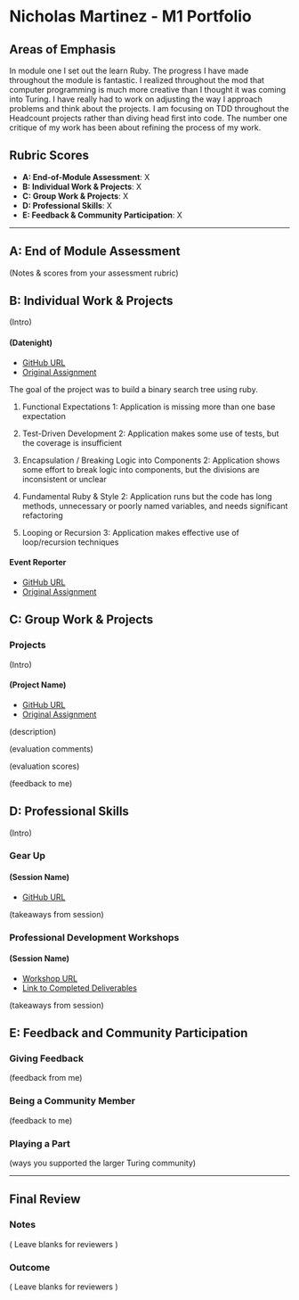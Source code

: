 # Nicholas Martinez - M1 Portfolio

## Areas of Emphasis

In module one I set out the learn Ruby. The progress I have made throughout the module is fantastic. I realized throughout the mod that computer programming is much more creative than I thought it was coming into Turing. I have really had to work on adjusting the way I approach problems and think about the projects. I am focusing on TDD throughout the Headcount projects rather than diving head first into code. The number one critique of my work has been about refining the process of my work.

## Rubric Scores

* **A: End-of-Module Assessment**: X
* **B: Individual Work & Projects**: X
* **C: Group Work & Projects**: X
* **D: Professional Skills**: X
* **E: Feedback & Community Participation**: X

-----------------------

## A: End of Module Assessment

(Notes & scores from your assessment rubric)


## B: Individual Work & Projects

(Intro)

#### (Datenight)

* [GitHub URL](https://github.com/NZenitram/datenight)
* [Original Assignment](https://github.com/turingschool/curriculum/blob/master/source/projects/date_night.markdown)

The goal of the project was to build a binary search tree using ruby.

1. Functional Expectations
1: Application is missing more than one base expectation

2. Test-Driven Development
2: Application makes some use of tests, but the coverage is insufficient

3. Encapsulation / Breaking Logic into Components
2: Application shows some effort to break logic into components, but the divisions are inconsistent or unclear

4. Fundamental Ruby & Style
2: Application runs but the code has long methods, unnecessary or poorly named variables, and needs significant refactoring

5. Looping or Recursion
3: Application makes effective use of loop/recursion techniques

#### Event Reporter

* [GitHub URL](https://github.com/NZenitram/event-reporter)
* [Original Assignment](https://github.com/turingschool/curriculum/blob/master/source/projects/event_reporter.markdown)

## C: Group Work & Projects

### Projects

(Intro)

#### (Project Name)

* [GitHub URL]()
* [Original Assignment]()

(description)

(evaluation comments)

(evaluation scores)

(feedback to me)

## D: Professional Skills
(Intro)

### Gear Up
#### (Session Name)

* [GitHub URL]()

(takeaways from session)


### Professional Development Workshops
#### (Session Name)

* [Workshop URL]()
* [Link to Completed Deliverables]()

(takeaways from session)

## E: Feedback and Community Participation

### Giving Feedback

(feedback from me)

### Being a Community Member

(feedback to me)

### Playing a Part

(ways you supported the larger Turing community)

------------------

## Final Review

### Notes

( Leave blanks for reviewers )

### Outcome

( Leave blanks for reviewers )
